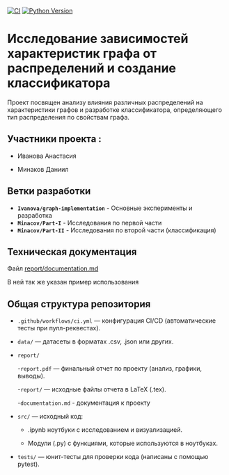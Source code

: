 [![CI](https://github.com/Snomty/Random_graphs/actions/workflows/ci.yml/badge.svg)](https://github.com/Snomty/Random_graphs/actions/workflows/ci.yml)
[![Python Version](https://img.shields.io/badge/python-3.8+-blue.svg)](https://www.python.org/)

# Исследование зависимостей характеристик графа от распределений и создание классификатора

Проект посвящен анализу влияния различных распределений на характеристики графов и разработке классификатора, определяющего тип распределения по свойствам графа.

## Участники проекта :

- Иванова Анастасия

- Минаков Даниил


## Ветки разработки

- **`Ivanova/graph-implementation`** - Основные эксперименты и разработка
- **`Minacov/Part-I`** - Исследования по первой части
- **`Minacov/Part-II`** - Исследования по второй части (классификация)


## Техническая документация

Файл [report/documentation.md](https://github.com/Snomty/Random_graphs/blob/cleanup/repository/report/documentation.md)

В ней так же указан пример использования

## Общая структура репозитория

- `.github/workflows/ci.yml` — конфигурация CI/CD (автоматические тесты при пулл-реквестах).

- `data/` — датасеты в форматах .csv, .json или других.

- `report/`

  -`report.pdf` — финальный отчет по проекту (анализ, графики, выводы).

  -`report/` — исходные файлы отчета в LaTeX (.tex).

  -`documentation.md` - документация к проекту

- `src/` — исходный код:

  - .ipynb ноутбуки с исследованием и визуализацией.

  - Модули (.py) с функциями, которые используются в ноутбуках.

- `tests/` — юнит-тесты для проверки кода (написаны с помощью pytest).


